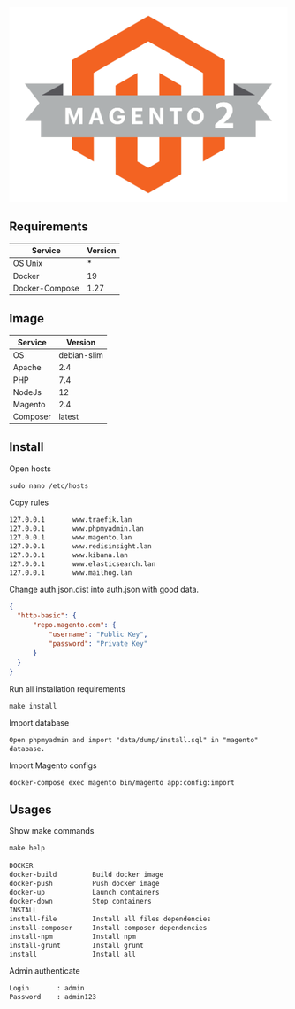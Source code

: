 ![magento 2](/data/dist/m2-logo.png)

## Requirements

| Service           | Version |
| ----------------- | ------- |
| OS Unix           | *       |
| Docker            | 19      |
| Docker-Compose    | 1.27    |

## Image

| Service           | Version       |
| ----------------- | ------------- |
| OS                | debian-slim   |
| Apache            | 2.4           |
| PHP               | 7.4           |
| NodeJs            | 12            |
| Magento           | 2.4           |
| Composer          | latest        |

## Install

Open hosts

```
sudo nano /etc/hosts
```

Copy rules

```
127.0.0.1       www.traefik.lan
127.0.0.1       www.phpmyadmin.lan
127.0.0.1       www.magento.lan
127.0.0.1       www.redisinsight.lan
127.0.0.1       www.kibana.lan
127.0.0.1       www.elasticsearch.lan
127.0.0.1       www.mailhog.lan
```

Change auth.json.dist into auth.json with good data.

```json
{
  "http-basic": {
      "repo.magento.com": {
          "username": "Public Key",
          "password": "Private Key"
      }
  }
}
```

Run all installation requirements 

```shell
make install
```

Import database

```text
Open phpmyadmin and import "data/dump/install.sql" in "magento" database. 
```

Import Magento configs

```shell
docker-compose exec magento bin/magento app:config:import
```

## Usages

Show make commands
```shell
make help

DOCKER             
docker-build         Build docker image
docker-push          Push docker image
docker-up            Launch containers
docker-down          Stop containers
INSTALL            
install-file         Install all files dependencies
install-composer     Install composer dependencies
install-npm          Install npm
install-grunt        Install grunt
install              Install all
```

Admin authenticate 

```text
Login       : admin
Password    : admin123
```
